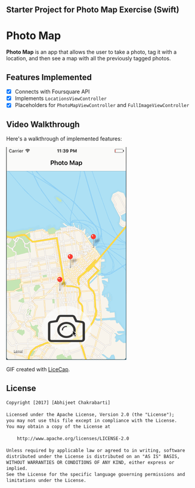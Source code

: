 ## Starter Project for Photo Map Exercise (Swift)

# Photo Map

**Photo Map** is an app that allows the user to take a photo, tag it with a location, and then see a map with all the previously tagged photos.

## Features Implemented

- [x] Connects with Foursquare API
- [x] Implements `LocationsViewController`
- [x] Placeholders for `PhotoMapViewController` and `FullImageViewController`

## Video Walkthrough 

Here's a walkthrough of implemented features:

<img src='https://github.com/abhic001/Photo-Map/blob/master/Photo_Map.gif' title='Video Walkthrough' width='' alt='Video Walkthrough' />

GIF created with [LiceCap](http://www.cockos.com/licecap/).

## License

    Copyright [2017] [Abhijeet Chakrabarti]

    Licensed under the Apache License, Version 2.0 (the "License");
    you may not use this file except in compliance with the License.
    You may obtain a copy of the License at

        http://www.apache.org/licenses/LICENSE-2.0

    Unless required by applicable law or agreed to in writing, software
    distributed under the License is distributed on an "AS IS" BASIS,
    WITHOUT WARRANTIES OR CONDITIONS OF ANY KIND, either express or implied.
    See the License for the specific language governing permissions and
    limitations under the License.
